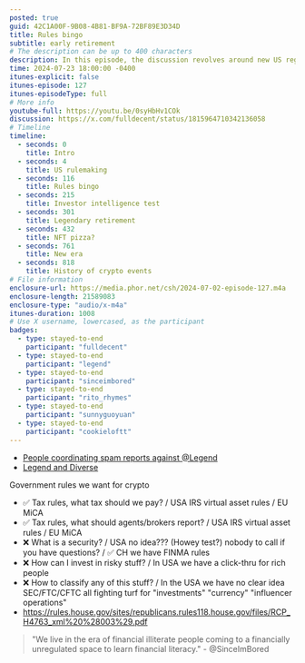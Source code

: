```yaml
---
posted: true
guid: 42C1A00F-9B08-4B81-BF9A-72BF89E3D34D
title: Rules bingo
subtitle: early retirement
# The description can be up to 400 characters
description: In this episode, the discussion revolves around new US regulations for cryptocurrency, highlighting its transition from a fringe element to a mainstream financial asset. They cover the legislative journey, the changing use cases of cryptocurrencies like Bitcoin and Ethereum, and the significant global differences in regulatory approaches. The conversation also scrutinizes the current landscape of crypto events, the influx of high-profile personalities, and the contrast between true builders in the space and those merely seeking profit. The episode wraps up with insights into the challenges and opportunities ahead for crypto in the regulatory and public spheres.
time: 2024-07-23 18:00:00 -0400
itunes-explicit: false
itunes-episode: 127
itunes-episodeType: full
# More info
youtube-full: https://youtu.be/0syHbHv1COk
discussion: https://x.com/fulldecent/status/1815964710342136058
# Timeline
timeline:
  - seconds: 0
    title: Intro
  - seconds: 4
    title: US rulemaking
  - seconds: 116
    title: Rules bingo
  - seconds: 215
    title: Investor intelligence test
  - seconds: 301
    title: Legendary retirement
  - seconds: 432
    title: NFT pizza?
  - seconds: 761
    title: New era
  - seconds: 818
    title: History of crypto events
# File information
enclosure-url: https://media.phor.net/csh/2024-07-02-episode-127.m4a
enclosure-length: 21589083
enclosure-type: "audio/x-m4a"
itunes-duration: 1008
# Use X username, lowercased, as the participant
badges:
  - type: stayed-to-end
    participant: "fulldecent"
  - type: stayed-to-end
    participant: "legend"
  - type: stayed-to-end
    participant: "sinceimbored"
  - type: stayed-to-end
    participant: "rito_rhymes"
  - type: stayed-to-end
    participant: "sunnyguoyuan"
  - type: stayed-to-end
    participant: "cookieloftt"
---
```


- [People coordinating spam reports against @Legend](https://x.com/Legend/status/1501699530613530630)
- [Legend and Diverse](https://x.com/search?q=%40legend%20%40diverse&src=typed_query)

<!--end of quick notes-->

Government rules we want for crypto
- ✅ Tax rules, what tax should we pay? / USA IRS virtual asset rules / EU MiCA
- ✅ Tax rules, what should agents/brokers report? / USA IRS virtual asset rules / EU MiCA
- ❌ What is a security? / USA no idea??? (Howey test?) nobody to call if you have questions? / ✅ CH we have FINMA rules
- ❌ How can I invest in risky stuff? / In USA we have a click-thru for rich people
- ❌ How to classify any of this stuff? / In the USA we have no clear idea SEC/FTC/CFTC all fighting turf for "investments" "currency" "influencer operations"
- https://rules.house.gov/sites/republicans.rules118.house.gov/files/RCP_H4763_xml%20%28003%29.pdf 

> "We live in the era of financial illiterate people coming to a financially unregulated space to learn financial literacy." - @SinceImBored
